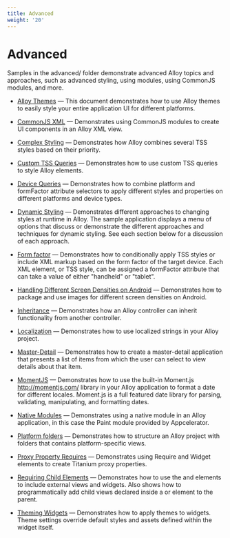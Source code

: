 ```yaml
---
title: Advanced
weight: '20'
---
```


# Advanced

Samples in the advanced/ folder demonstrate advanced Alloy topics and approaches, such as advanced styling, using modules, using CommonJS modules, and more.

* [Alloy Themes](/guide/Alloy_Framework/Alloy_Guide/Alloy_Test_Apps/Advanced/Alloy_Themes/) — This document demonstrates how to use Alloy themes to easily style your entire application UI for different platforms.

* [CommonJS XML](/guide/Alloy_Framework/Alloy_Guide/Alloy_Test_Apps/Advanced/CommonJS_XML/) — Demonstrates using CommonJS modules to create UI components in an Alloy XML view.

* [Complex Styling](/guide/Alloy_Framework/Alloy_Guide/Alloy_Test_Apps/Advanced/Complex_Styling/) — Demonstrates how Alloy combines several TSS styles based on their priority.

* [Custom TSS Queries](/guide/Alloy_Framework/Alloy_Guide/Alloy_Test_Apps/Advanced/Custom_TSS_Queries/) — Demonstrates how to use custom TSS queries to style Alloy elements.

* [Device Queries](/guide/Alloy_Framework/Alloy_Guide/Alloy_Test_Apps/Advanced/Device_Queries/) — Demonstrates how to combine platform and formFactor attribute selectors to apply different styles and properties on different platforms and device types.

* [Dynamic Styling](/guide/Alloy_Framework/Alloy_Guide/Alloy_Test_Apps/Advanced/Dynamic_Styling/) — Demonstrates different approaches to changing styles at runtime in Alloy. The sample application displays a menu of options that discuss or demonstrate the different approaches and techniques for dynamic styling. See each section below for a discussion of each approach.

* [Form factor](/guide/Alloy_Framework/Alloy_Guide/Alloy_Test_Apps/Advanced/Form_factor/) — Demonstrates how to conditionally apply TSS styles or include XML markup based on the form factor of the target device. Each XML element, or TSS style, can be assigned a formFactor attribute that can take a value of either "handheld" or "tablet".

* [Handling Different Screen Densities on Android](/guide/Alloy_Framework/Alloy_Guide/Alloy_Test_Apps/Advanced/Handling_Different_Screen_Densities_on_Android/) — Demonstrates how to package and use images for different screen densities on Android.

* [Inheritance](/guide/Alloy_Framework/Alloy_Guide/Alloy_Test_Apps/Advanced/Inheritance/) — Demonstrates how an Alloy controller can inherit functionality from another controller.

* [Localization](/guide/Alloy_Framework/Alloy_Guide/Alloy_Test_Apps/Advanced/Localization/) — Demonstrates how to use localized strings in your Alloy project.

* [Master-Detail](/guide/Alloy_Framework/Alloy_Guide/Alloy_Test_Apps/Advanced/Master-Detail/) — Demonstrates how to create a master-detail application that presents a list of items from which the user can select to view details about that item.

* [MomentJS](/guide/Alloy_Framework/Alloy_Guide/Alloy_Test_Apps/Advanced/MomentJS/) — Demonstrates how to use the built-in Moment.js http://momentjs.com/ library in your Alloy application to format a date for different locales. Moment.js is a full featured date library for parsing, validating, manipulating, and formatting dates.

* [Native Modules](/guide/Alloy_Framework/Alloy_Guide/Alloy_Test_Apps/Advanced/Native_Modules/) — Demonstrates using a native module in an Alloy application, in this case the Paint module provided by Appcelerator.

* [Platform folders](/guide/Alloy_Framework/Alloy_Guide/Alloy_Test_Apps/Advanced/Platform_folders/) — Demonstrates how to structure an Alloy project with folders that contains platform-specific views.

* [Proxy Property Requires](/guide/Alloy_Framework/Alloy_Guide/Alloy_Test_Apps/Advanced/Proxy_Property_Requires/) — Demonstrates using Require and Widget elements to create Titanium proxy properties.

* [Requiring Child Elements](/guide/Alloy_Framework/Alloy_Guide/Alloy_Test_Apps/Advanced/Requiring_Child_Elements/) — Demonstrates how to use the and elements to include external views and widgets. Also shows how to programmatically add child views declared inside a or element to the parent.

* [Theming Widgets](/guide/Alloy_Framework/Alloy_Guide/Alloy_Test_Apps/Advanced/Theming_Widgets/) — Demonstrates how to apply themes to widgets. Theme settings override default styles and assets defined within the widget itself.
